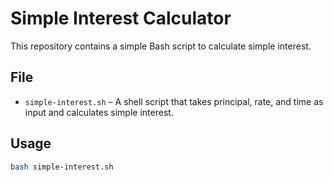 # Simple Interest Calculator

This repository contains a simple Bash script to calculate simple interest.

## File

- `simple-interest.sh` – A shell script that takes principal, rate, and time as input and calculates simple interest.

## Usage

```bash
bash simple-interest.sh
